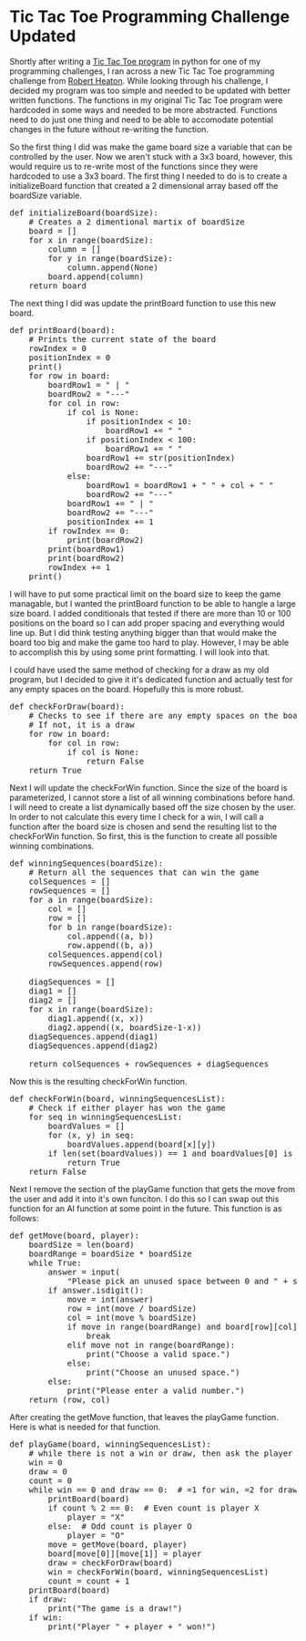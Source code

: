 # Tic Tac Toe Programming Challenge Updated

Shortly after writing a [Tic Tac Toe program](https://programmingaway.com/tic-tac-toe-challenge) in python for one of my programming challenges, I ran across a new Tic Tac Toe programming challenge from [Robert Heaton](https://robertheaton.com/2018/10/09/programming-projects-for-advanced-beginners-3-a/).  While looking through his challenge, I decided my program was too simple and needed to be updated with better written functions.  The functions in my original Tic Tac Toe program were hardcoded in some ways and needed to be more abstracted.  Functions need to do just one thing and need to be able to accomodate potential changes in the future without re-writing the function.

So the first thing I did was make the game board size a variable that can be controlled by the user.  Now we aren't stuck with a 3x3 board, however, this would require us to re-write most of the functions since they were hardcoded to use a 3x3 board.  The first thing I needed to do is to create a initializeBoard function that created a 2 dimensional array based off the boardSize variable.

<pre>
def initializeBoard(boardSize):
    # Creates a 2 dimentional martix of boardSize
    board = []
    for x in range(boardSize):
        column = []
        for y in range(boardSize):
            column.append(None)
        board.append(column)
    return board
</pre>

The next thing I did was update the printBoard function to use this new board.  

<pre>
def printBoard(board):
    # Prints the current state of the board
    rowIndex = 0
    positionIndex = 0
    print()
    for row in board:
        boardRow1 = " | "
        boardRow2 = "---"
        for col in row:
            if col is None:
                if positionIndex < 10:
                    boardRow1 += " "
                if positionIndex < 100:
                    boardRow1 += " "
                boardRow1 += str(positionIndex)
                boardRow2 += "---"
            else:
                boardRow1 = boardRow1 + " " + col + " "
                boardRow2 += "---"
            boardRow1 += " | "
            boardRow2 += "---"
            positionIndex += 1
        if rowIndex == 0:
            print(boardRow2)
        print(boardRow1)
        print(boardRow2)
        rowIndex += 1
    print()
</pre>

I will have to put some practical limit on the board size to keep the game managable, but I wanted the printBoard function to be able to hangle a large size board.  I added conditionals that tested if there are more than 10 or 100 positions on the board so I can add proper spacing and everything would line up.  But I did think testing anything bigger than that would make the board too big and make the game too hard to play.  However, I may be able to accomplish this by using some print formatting.  I will look into that.

I could have used the same method of checking for a draw as my old program, but I decided to give it it's dedicated function and actually test for any empty spaces on the board.  Hopefully this is more robust.

<pre>
def checkForDraw(board):
    # Checks to see if there are any empty spaces on the board
    # If not, it is a draw
    for row in board:
        for col in row:
            if col is None:
                return False
    return True
</pre>

Next I will update the checkForWin function.  Since the size of the board is parameterized, I cannot store a list of all winning combinations before hand.  I will need to create a list dynamically based off the size chosen by the user.  In order to not calculate this every time I check for a win, I will call a function after the board size is chosen and send the resulting list to the checkForWin function.  So first, this is the function to create all possible winning combinations.

<pre>
def winningSequences(boardSize):
    # Return all the sequences that can win the game
    colSequences = []
    rowSequences = []
    for a in range(boardSize):
        col = []
        row = []
        for b in range(boardSize):
            col.append((a, b))
            row.append((b, a))
        colSequences.append(col)
        rowSequences.append(row)

    diagSequences = []
    diag1 = []
    diag2 = []
    for x in range(boardSize):
        diag1.append((x, x))
        diag2.append((x, boardSize-1-x))
    diagSequences.append(diag1)
    diagSequences.append(diag2)

    return colSequences + rowSequences + diagSequences
</pre>

Now this is the resulting checkForWin function.

<pre>
def checkForWin(board, winningSequencesList):
    # Check if either player has won the game
    for seq in winningSequencesList:
        boardValues = []
        for (x, y) in seq:
            boardValues.append(board[x][y])
        if len(set(boardValues)) == 1 and boardValues[0] is not None:
            return True
    return False
</pre>

Next I remove the section of the playGame function that gets the move from the user and add it into it's own funciton.  I do this so I can swap out this function for an AI function at some point in the future.  This function is as follows:

<pre>
def getMove(board, player):
    boardSize = len(board)
    boardRange = boardSize * boardSize
    while True:
        answer = input(
            "Please pick an unused space between 0 and " + str(boardRange-1) + ": ")
        if answer.isdigit():
            move = int(answer)
            row = int(move / boardSize)
            col = int(move % boardSize)
            if move in range(boardRange) and board[row][col] == None:
                break
            elif move not in range(boardRange):
                print("Choose a valid space.")
            else:
                print("Choose an unused space.")
        else:
            print("Please enter a valid number.")
    return (row, col)
</pre>

After creating the getMove function, that leaves the playGame function.  Here is what is needed for that function.

<pre>
def playGame(board, winningSequencesList):
    # while there is not a win or draw, then ask the player for the next move
    win = 0
    draw = 0
    count = 0
    while win == 0 and draw == 0:  # =1 for win, =2 for draw, =0 to continue play
        printBoard(board)
        if count % 2 == 0:  # Even count is player X
            player = "X"
        else:  # Odd count is player O
            player = "O"
        move = getMove(board, player)
        board[move[0]][move[1]] = player
        draw = checkForDraw(board)
        win = checkForWin(board, winningSequencesList)
        count = count + 1
    printBoard(board)
    if draw:
        print("The game is a draw!")
    if win:
        print("Player " + player + " won!")
</pre>

